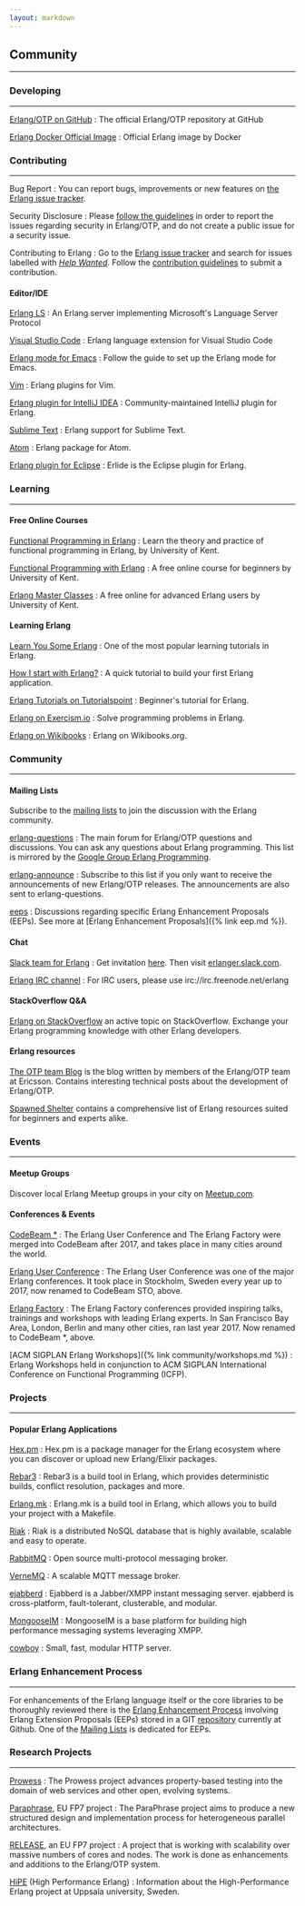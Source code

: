 ```yaml
---
layout: markdown
---
```

## Community
---
### Developing
---
[Erlang/OTP on GitHub](http://github.com/erlang/otp)
: The official Erlang/OTP repository at GitHub

[Erlang Docker Official Image](https://hub.docker.com/_/erlang)
: Official Erlang image by Docker 

### Contributing
---
Bug Report
: You can report bugs, improvements or new features on [the Erlang issue tracker](https://github.com/erlang/otp/issues).

Security Disclosure
: Please [follow the guidelines](https://www.erlang.org/news/111) in order to report the issues regarding security in Erlang/OTP, and do not create a public issue for a security issue.

Contributing to Erlang
: Go to the [Erlang issue tracker](https://github.com/erlang/otp/issues) and search for issues labelled with [_Help Wanted_](https://github.com/erlang/otp/issues?q=is%3Aissue+is%3Aopen+label%3A%22help+wanted%22). Follow the [contribution guidelines](https://github.com/erlang/otp/wiki/Contribution-Guidelines) to submit a contribution.

#### Editor/IDE

[Erlang LS](https://github.com/erlang-ls/erlang_ls#erlang_ls)
: An Erlang server implementing Microsoft's Language Server Protocol

[Visual Studio Code](https://marketplace.visualstudio.com/items?itemName=pgourlain.erlang)
: Erlang language extension for Visual Studio Code

[Erlang mode for Emacs](https://erlang.org/doc/apps/tools/erlang_mode_chapter.html)
: Follow the guide to set up the Erlang mode for Emacs.

[Vim](https://github.com/vim-erlang)
: Erlang plugins for Vim.

[Erlang plugin for IntelliJ IDEA](http://ignatov.github.io/intellij-erlang/)
: Community-maintained IntelliJ plugin for Erlang. 

[Sublime Text](https://github.com/fjl/Sublime-Erlang)
: Erlang support for Sublime Text.

[Atom](https://atom.io/packages/language-erlang)
: Erlang package for Atom.

[Erlang plugin for Eclipse](http://erlide.org/)
: Erlide is the Eclipse plugin for Erlang.

### Learning
---
#### Free Online Courses

[Functional Programming in Erlang](https://www.futurelearn.com/courses/functional-programming-erlang)
: Learn the theory and practice of functional programming in Erlang, by University of Kent.

[Functional Programming with Erlang](https://www.youtube.com/playlist?list=PLlML6SMLMRgAooeL26mW502jCgWikqx_n)
: A free online course for beginners by University of Kent.

[Erlang Master Classes](https://www.youtube.com/playlist?list=PLlML6SMLMRgCaVx42utIleC2aerD504qj)
: A free online for advanced Erlang users by University of Kent.

#### Learning Erlang

[Learn You Some Erlang](http://learnyousomeerlang.com/)
: One of the most popular learning tutorials in Erlang.

[How I start with Erlang?](http://howistart.org/posts/erlang/1)
: A quick tutorial to build your first Erlang application.

[Erlang Tutorials on Tutorialspoint](https://www.tutorialspoint.com/erlang/index.htm)
: Beginner's tutorial for Erlang.

[Erlang on Exercism.io​](http://www.exercism.io/languages/erlang/exercises)
: Solve programming problems in Erlang.

[Erlang on Wikibooks](https://en.wikibooks.org/wiki/Erlang_Programming)
: Erlang on Wikibooks.org.

### Community
---

#### Mailing Lists

Subscribe to the [mailing lists](https://erlang.org/mailman/listinfo/) to join the discussion with the Erlang community.

[erlang-questions](https://erlang.org/pipermail/erlang-questions/)
: The main forum for Erlang/OTP questions and discussions. You can ask any questions about Erlang programming. This list is mirrored by the [Google Group Erlang Programming](http://groups.google.com/group/erlang-programming).

[erlang-announce](https://erlang.org/pipermail/erlang-announce/)
: Subscribe to this list if you only want to receive the announcements of new Erlang/OTP releases. The announcements are also sent to erlang-questions.

[eeps](https://erlang.org/pipermail/eeps/)
: Discussions regarding specific Erlang Enhancement Proposals (EEPs). See more at [Erlang Enhancement Proposals]({% link eep.md %}).​​

#### Chat

[Slack team for Erlang](https://erlef.org/slack-invite/erlanger)
: Get invitation [here](https://erlef.org/slack-invite/erlanger). Then visit [erlanger.slack.com](https://erlanger.slack.com/).

[Erlang IRC channel](irc://irc.freenode.net/erlang)
: For IRC users, please use irc://irc.freenode.net/erlang

#### StackOverflow Q&A
 
[Erlang on StackOverflow](http://stackoverflow.com/questions/tagged/erlang) an active topic on StackOverflow. Exchange your Erlang programming knowledge with other Erlang developers.

#### Erlang resources
 
[The OTP team Blog](https://blog.erlang.org/) is the blog written by members of the Erlang/OTP team at Ericsson. Contains interesting technical posts about the development of Erlang/OTP.​

[Spawned Shelter](https://spawnedshelter.com/) contains a comprehensive list of Erlang resources suited for beginners and experts alike.

### Events
---
#### Meetup Groups
 
Discover local Erlang Meetup groups in your city on [Meetup.com](http://erlang-programming.meetup.com/).

#### Conferences & Events

[CodeBeam *​](http://www.codesync.global/)
: The Erlang User Conference and The Erlang Factory were merged into CodeBeam after 2017, and takes place in many cities around the world.

[Erlang User Conference​](http://www.erlang-factory.com/euc2017)
: The Erlang User Conference was one of the major Erlang conferences. It took place in Stockholm, Sweden every year up to 2017, now renamed to CodeBeam STO, above.

[Erlang Factory](http://erlang-factory.com/)
: The Erlang Factory conferences provided inspiring talks, trainings and workshops with leading Erlang experts. In San Francisco Bay Area, London, Berlin and many other cities, ran last year 2017. Now renamed to CodeBeam *, above.

[ACM SIGPLAN Erlang Workshops]({% link community/workshops.md %})
: Erlang Workshops held in conjunction to ACM SIGPLAN International Conference on Functional Programming (ICFP).
 
### Projects
---
#### Popular Erlang Applications

[Hex.pm](https://hex.pm/)
: Hex.pm is a package manager for the Erlang ecosystem where you can discover or upload new Erlang/Elixir packages. 

[Rebar3](https://www.rebar3.org/)
: Rebar3 is a build tool in Erlang, which provides deterministic builds, conflict resolution, packages and more.

[Erlang.mk](http://erlang.mk/)
: Erlang.mk is a build tool in Erlang, which allows you to build your project with a Makefile.

[Riak](http://basho.com/products/#riak)
: Riak is a distributed NoSQL database that is highly available, scalable and easy to operate.

[RabbitMQ](http://www.rabbitmq.com/)
: Open source multi-protocol messaging broker.

[VerneMQ](https://verne.mq/)
: A scalable MQTT message broker.

[ejabberd](http://www.ejabberd.im/)
: Ejabberd is a Jabber/XMPP instant messaging server. ejabberd is cross-platform, fault-tolerant, clusterable, and modular.

[MongooseIM](https://www.erlang-solutions.com/products/mongooseim-massively-scalable-ejabberd-platform)
: MongooseIM is a base platform for building high performance messaging systems leveraging XMPP.

[cowboy](http://ninenines.eu/)
: Small, fast, modular HTTP server.

### Erlang Enhancement Process
---
For enhancements of the Erlang language itself or the core libraries to be thoroughly reviewed there is the [Erlang Enhancement Process](https://www.erlang.org/erlang-enhancement-proposals) involving Erlang Extension Proposals (EEPs) stored in a GIT [repository](http://www.github.com/erlang/eep) currently at Github. One of the [Mailing Lists](https://www.erlang.org/community/mailinglists) is dedicated for EEPs.
 
### Research Projects
---

[Prowess](http://www.prowessproject.eu/project/)
: The Prowess project advances property-based testing into the domain of web services and other open, evolving systems.

[Paraphrase](http://paraphrase-ict.eu/), EU FP7 project
: The ParaPhrase project aims to produce a new structured design and implementation process for heterogeneous parallel architectures.

[RELEASE](http://www.release-project.eu/), an EU FP7 project
: A project that is working with scalability over massive numbers of cores and nodes. The work is done as enhancements and additions to the Erlang/OTP system.

[HiPE](http://www.it.uu.se/research/group/hipe) (High Performance Erlang)
: Information about the High-Performance Erlang project at Uppsala university, Sweden.